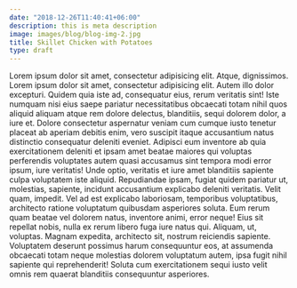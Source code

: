 ```yaml
---
date: "2018-12-26T11:40:41+06:00"
description: this is meta description
image: images/blog/blog-img-2.jpg
title: Skillet Chicken with Potatoes
type: draft
---
```



Lorem ipsum dolor sit amet, consectetur adipisicing elit. Atque, dignissimos. Lorem ipsum dolor sit amet, consectetur adipisicing elit. Autem illo dolor excepturi. Quidem quia iste ad, consequatur eius, rerum veritatis sint! Iste numquam nisi eius saepe pariatur necessitatibus obcaecati totam nihil quos aliquid aliquam atque rem dolore delectus, blanditiis, sequi dolorem dolor, a iure et. Dolore consectetur aspernatur veniam cum cumque iusto tenetur placeat ab aperiam debitis enim, vero suscipit itaque accusantium natus distinctio consequatur deleniti eveniet. Adipisci eum inventore ab quia exercitationem deleniti et ipsam amet beatae maiores qui voluptas perferendis voluptates autem quasi accusamus sint tempora modi error ipsum, iure veritatis! Unde optio, veritatis et iure amet blanditiis sapiente culpa voluptatem iste aliquid. Repudiandae ipsam, fugiat quidem pariatur ut, molestias, sapiente, incidunt accusantium explicabo deleniti veritatis. Velit quam, impedit. Vel ad est explicabo laboriosam, temporibus voluptatibus, architecto ratione voluptatum quibusdam asperiores soluta. Eum rerum quam beatae vel dolorem natus, inventore animi, error neque! Eius sit repellat nobis, nulla ex rerum libero fuga iure natus qui. Aliquam, ut, voluptas. Magnam expedita, architecto sit, nostrum reiciendis sapiente. Voluptatem deserunt possimus harum consequuntur eos, at assumenda obcaecati totam neque molestias dolorem voluptatum autem, ipsa fugit nihil sapiente qui reprehenderit! Soluta cum exercitationem sequi iusto velit omnis rem quaerat blanditiis consequuntur asperiores.